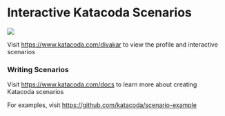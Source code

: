 # Interactive Katacoda Scenarios

[![](http://shields.katacoda.com/katacoda/divakar/count.svg)](https://www.katacoda.com/divakar "Get your profile on Katacoda.com")

Visit https://www.katacoda.com/divakar to view the profile and interactive scenarios

### Writing Scenarios
Visit https://www.katacoda.com/docs to learn more about creating Katacoda scenarios

For examples, visit https://github.com/katacoda/scenario-example
